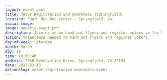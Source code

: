```yaml
---
layout: event_post
title: Voter Registration and Awareness (Springfield)
location: South Run Rec Center - Springfield, VA
social-image:
image: generic-event.png
description: Join us as we hand out flyers and register voters in the Virginia 10.
action: Volunteers needed to hand out flyers and register voters
day-of-week: Saturday
month: March
day: 18
time: 10:00 AM
address: 7550 Reservation Drive, Springfield, VA 22153
date: 2017-03-18
actionslug: voter-registration-awareness-event
---
```

